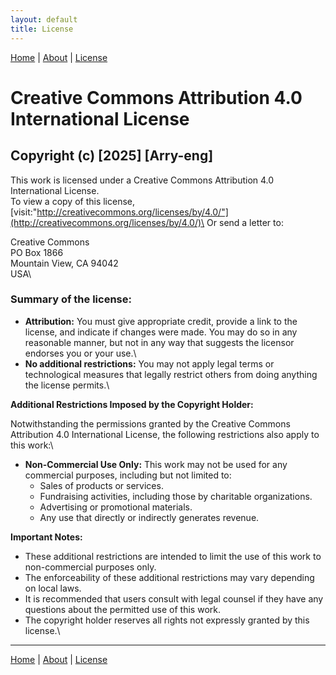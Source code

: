 ```yaml
---
layout: default
title: License
---
```


  [Home](/) 	|	  [About](/About.md) 		| 	 [License](/LICENSE.md)

# Creative Commons Attribution 4.0 International License

## Copyright (c) [2025] [Arry-eng]

This work is licensed under a Creative Commons Attribution 4.0 International License.\
To view a copy of this license, [visit:\"http://creativecommons.org/licenses/by/4.0/"](http://creativecommons.org/licenses/by/4.0/)\
Or send a letter to:

Creative Commons\
PO Box 1866\
Mountain View, CA 94042\
USA\

### **Summary of the license:**

* **Attribution:** You must give appropriate credit, provide a link to the license, and indicate if changes were made. You may do so in any reasonable manner, but not in any way that suggests the licensor endorses you or your use.\
* **No additional restrictions:** You may not apply legal terms or technological measures that legally restrict others from doing anything the license permits.\

**Additional Restrictions Imposed by the Copyright Holder:**

Notwithstanding the permissions granted by the Creative Commons Attribution 4.0 International License, the following restrictions also apply to this work:\

* **Non-Commercial Use Only:** This work may not be used for any commercial purposes, including but not limited to:
    * Sales of products or services.
    * Fundraising activities, including those by charitable organizations.
    * Advertising or promotional materials.
    * Any use that directly or indirectly generates revenue.

**Important Notes:**

* These additional restrictions are intended to limit the use of this work to non-commercial purposes only.
* The enforceability of these additional restrictions may vary depending on local laws.
* It is recommended that users consult with legal counsel if they have any questions about the permitted use of this work.
* The copyright holder reserves all rights not expressly granted by this license.\
---

  [Home](/) 	|	 	[About](/About.html) 		| 		[License](/LICENSE.md)